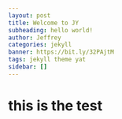 ```yaml
---
layout: post
title: Welcome to JY
subheading: hello world!
author: Jeffrey
categories: jekyll
banner: https://bit.ly/32PAjtM
tags: jekyll theme yat
sidebar: []
---
```


# this is the test